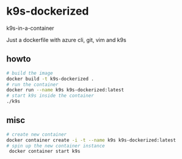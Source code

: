 # k9s-dockerized
k9s-in-a-container

Just a dockerfile with azure cli, git, vim and k9s


## howto

```bash
# build the image
docker build -t k9s-dockerized .
# run the container
docker run --name k9s k9s-dockerized:latest
# start k9s inside the container
./k9s
```

## misc

```bash
# create new container
docker container create -i -t --name k9s k9s-dockerized:latest
# spin up the new container instance
 docker container start k9s
```



